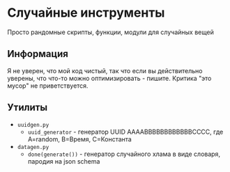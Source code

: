 # Случайные инструменты

Просто рандомные скрипты, функции, модули для случайных вещей

## Информация

Я не уверен, что мой код чистый, так что если вы действительно уверены, что что-то можно оптимизировать - пишите. Критика "это мусор" не приветствуется.

## Утилиты

- `uuidgen.py`
  - `uuid_generator` - генератор UUID AAAABBBBBBBBBBBBCCCC, где A=random, B=Время, C=Константа
- `datagen.py`
  - `done(generate())` - генератор случайного хлама в виде словаря, пародия на json schema